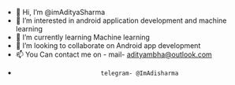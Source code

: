 - 👋 Hi, I’m @imAdityaSharma
- 👀 I’m interested in android application development and machine learning
- 🌱 I’m currently learning Machine learning
- 💞️ I’m looking to collaborate on Android app development
- 📫 You Can contact me on - mail- adityambha@outlook.com
-                             telegram- @ImAdisharma

<!---
imAdityaSharma/imAdityaSharma is a ✨ special ✨ repository because its `README.md` (this file) appears on your GitHub profile.
You can click the Preview link to take a look at your changes.
--->

